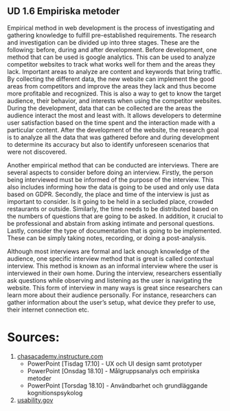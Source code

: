 ## UD 1.6 Empiriska metoder
Empirical method in web development is the process of investigating and gathering knowledge to fulfill pre-established requirements. The research and investigation can be divided up into three stages. These are the following: before, during and after development. Before development, one method that can be used is google analytics. This can be used to analyze competitor websites to track what works well for them and the areas they lack. Important areas to analyze are content and keywords that bring traffic. By collecting the different data, the new website can implement the good areas from competitors and improve the areas they lack and thus become more profitable and recognized. This is also a way to get to know the target audience, their behavior, and interests when using the competitor websites. During the development, data that can be collected are the areas the audience interact the most and least with. It allows developers to determine user satisfaction based on the time spent and the interaction made with a particular content. After the development of the website, the research goal is to analyze all the data that was gathered before and during development to determine its accuracy but also to identify unforeseen scenarios that were not discovered.

Another empirical method that can be conducted are interviews. There are several aspects to consider before doing an interview. Firstly, the person being interviewed must be informed of the purpose of the interview. This also includes informing how the data is going to be used and only use data based on GDPR. Secondly, the place and time of the interview is just as important to consider. Is it going to be held in a secluded place, crowded restaurants or outside. Similarly, the time needs to be distributed based on the numbers of questions that are going to be asked. In addition, it crucial to be professional and abstain from asking intimate and personal questions. Lastly, consider the type of documentation that is going to be implemented. These can be simply taking notes, recording, or doing a post-analysis.

Although most interviews are formal and lack enough knowledge of the audience, one specific interview method that is great is called contextual interview. This method is known as an informal interview where the user is interviewed in their own home. During the interview, researchers essentially ask questions while observing and listening as the user is navigating the website. This form of interview in many ways is great since researchers can learn more about their audience personally. For instance, researchers can gather information about the user’s setup, what device they prefer to use, their internet connection etc.

# **Sources**:  

1. [chasacademy.instructure.com](https://chasacademy.instructure.com/)
    - PowerPoint [Tisdag 17.10] - UX och UI design samt prototyper
    - PowerPoint [Onsdag 18.10] - Målgruppsanalys och empiriska metoder
    - PowerPoint [Torsdag 18.10] - Användbarhet och grundläggande kognitionspsykolog
2. [usability.gov](https://www.usability.gov/how-to-and-tools/methods/contextual-interview.html)